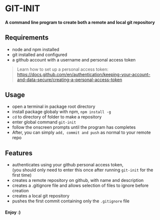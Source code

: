 # GIT-INIT

#### A command line program to create both a remote and local git repository

## Requirements
- node and npm installed
- git installed and configured
- a github account with a username and personal access token 

>Learn how to set up a personal access token:
https://docs.github.com/en/authentication/keeping-your-account-and-data-secure/creating-a-personal-access-token

## Usage
- open a terminal in package root directory 
- install package globaly with npm, `npm install -g`
- `cd` to directory of folder to make a repository
- enter global command `git-init`
- follow the onscreen prompts until the program has completes
- After, you can simply `add, commit and push` as normal to your remote repo

## Features
- authenticates using your github personal access token,  
(you should only need to enter this once after running `git-init` for the first time)
- creates a remote repository on github, with name and description
- creates a .gitignore file and allows selection of files to ignore before creation
- creates a local git repository
- pushes the first commit containing only the `.gitignore` file

#### Enjoy :)
